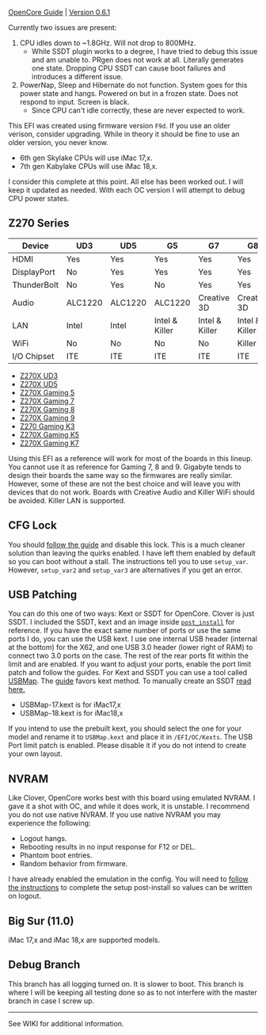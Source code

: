 [OpenCore Guide](https://dortania.github.io/OpenCore-Install-Guide/) | [Version 0.6.1](https://github.com/acidanthera/OpenCorePkg/releases)

Currently two issues are present:

1. CPU idles down to ~1.8GHz. Will not drop to 800MHz.
    - While SSDT plugin works to a degree, I have tried to debug this issue and am unable to. PRgen does not work at all. Literally generates one state. Dropping CPU SSDT can cause boot failures and introduces a different issue.
2. PowerNap, Sleep and Hibernate do not function. System goes for this power state and hangs. Powered on but in a frozen state. Does not respond to input. Screen is black.
    - Since CPU can't idle correctly, these are never expected to work.

This EFI was created using firmware version `F9d`. If you use an older verison, consider upgrading. While in theory it should be fine to use an older version, you never know.

- 6th gen Skylake CPUs will use iMac 17,x.
- 7th gen Kabylake CPUs will use iMac 18,x.

I consider this complete at this point. All else has been worked out. I will keep it updated as needed. With each OC version I will attempt to debug CPU power states.

## Z270 Series

Device | UD3 | UD5 | G5 | G7 | G8 | G9 | GK3 | GK5 | GK7 | UG 
-- | -- | -- | -- | -- | -- | -- | -- | -- | -- | --
HDMI | Yes | Yes | Yes | Yes | Yes | Yes | Yes | Yes | Yes | Yes
DisplayPort | No | Yes | Yes | Yes | Yes | Yes | No | Yes | Yes | No 
ThunderBolt | No | Yes | No | Yes | Yes | Yes | No | No | No | No
Audio | ALC1220 | ALC1220 | ALC1220 | Creative 3D | Creative 3D | Creative 3D | ALC1220 | ACL1220 | ALC1220 | ACL1220
LAN | Intel | Intel | Intel & Killer | Intel & Killer | Intel & Killer | Killer | Killer | Killer | Intel & Killer | Intel
WiFi | No | No | No | No | Killer | Killer | No | No | No | No
I/O Chipset | ITE | ITE | ITE | ITE | ITE | ITE | ITE | ITE | ITE | ITE

- [Z270X UD3](https://www.gigabyte.com/us/Motherboard/GA-Z270X-UD3-rev-10/sp#sp)
- [Z270X UD5](https://www.gigabyte.com/us/Motherboard/GA-Z270X-UD5-rev-10/sp#sp)
- [Z270X Gaming 5](https://www.gigabyte.com/us/Motherboard/GA-Z270X-Gaming-5-rev-10/sp#sp)
- [Z270X Gaming 7](https://www.gigabyte.com/us/Motherboard/GA-Z270X-Gaming-7-rev-10/sp#sp)
- [Z270X Gaming 8](https://www.gigabyte.com/us/Motherboard/GA-Z270X-Gaming-8-rev-10/sp#sp)
- [Z270X Gaming 9](https://www.gigabyte.com/us/Motherboard/GA-Z270X-Gaming-9-rev-10/sp#sp)
- [Z270 Gaming K3](https://www.gigabyte.com/us/Motherboard/GA-Z270-Gaming-K3-rev-10/sp#sp)
- [Z270X Gaming K5](https://www.gigabyte.com/us/Motherboard/GA-Z270X-Gaming-K5-rev-10/sp#sp)
- [Z270X Gaming K7](https://www.gigabyte.com/us/Motherboard/GA-Z270X-Gaming-K7-rev-10/sp#sp)

Using this EFI as a reference will work for most of the boards in this lineup. You cannot use it as reference for Gaming 7, 8 and 9. Gigabyte tends to design their boards the same way so the firmwares are really similar. However, some of these are not the best choice and will leave you with devices that do not work. Boards with Creative Audio and Killer WiFi should be avoided. Killer LAN is supported.

## CFG Lock

You should [follow the guide](https://dortania.github.io/OpenCore-Desktop-Guide/extras/msr-lock.html) and disable this lock. This is a much cleaner solution than leaving the quirks enabled. I have left them enabled by default so you can boot without a stall. The instructions tell you to use `setup_var`. However, `setup_var2` and `setup_var3` are alternatives if you get an error.

## USB Patching

You can do this one of two ways: Kext or SSDT for OpenCore. Clover is just SSDT. I included the SSDT, kext and an image inside [`post_install`](/post_install/usb) for reference. If you have the exact same number of ports or use the same ports I do, you can use the USB kext. I use one internal USB header (internal at the bottom) for the X62, and one USB 3.0 header (lower right of RAM) to connect two 3.0 ports on the case. The rest of the rear ports fit within the limit and are enabled. If you want to adjust your ports, enable the port limit patch and follow the guides. For Kext and SSDT you can use a tool called [USBMap](https://github.com/corpnewt/USBMap). The [guide](https://dortania.github.io/USB-Map-Guide/intel-mapping/intel.html) favors kext method. To manually create an SSDT [read here.](https://www.tonymacx86.com/threads/guide-creating-a-custom-ssdt-for-usbinjectall-kext.211311/)

- USBMap-17.kext is for iMac17,x
- USBMap-18.kext is for iMac18,x

If you intend to use the prebuilt kext, you should select the one for your model and rename it to `USBMap.kext` and place it in `/EFI/OC/Kexts`. The USB Port limit patch is enabled. Please disable it if you do not intend to create your own layout.

## NVRAM

Like Clover, OpenCore works best with this board using emulated NVRAM. I gave it a shot with OC, and while it does work, it is unstable. I recommend you do not use native NVRAM. If you use native NVRAM you may experience the following:

- Logout hangs.
- Rebooting results in no input response for F12 or DEL.
- Phantom boot entries.
- Random behavior from firmware.

I have already enabled the emulation in the config. You will need to [follow the instructions](https://dortania.github.io/OpenCore-Desktop-Guide/post-install/nvram.html?h=logouthook) to complete the setup post-install so values can be written on logout.

## Big Sur (11.0)
iMac 17,x and iMac 18,x are supported models.

## Debug Branch

This branch has all logging turned on. It is slower to boot. This branch is where I will be keeping all testing done so as to not interfere with the master branch in case I screw up.

---

See WIKI for additional information.
